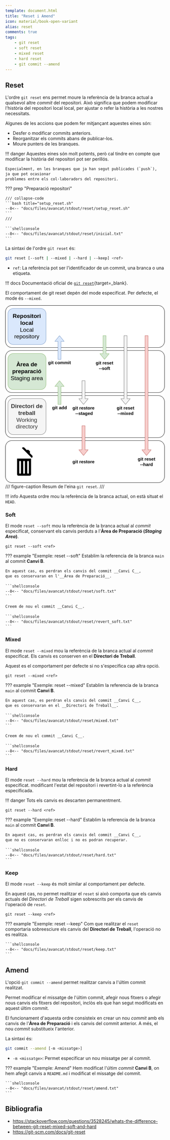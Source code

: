 ```yaml
---
template: document.html
title: "Reset i Amend"
icon: material/book-open-variant
alias: reset
comments: true
tags:
    - git reset
    - soft reset
    - mixed reset
    - hard reset
    - git commit --amend
---
```


## Reset
L'ordre `git reset` ens permet moure la referència de la branca actual a qualsevol
altre _commit_ del repositori.
Això significa que podem modificar l'història del repositori local local,
per ajustar o refer la història a les nostres necessitats.

Algunes de les accions que podem fer mitjançant aquestes eines són:

- Desfer o modificar commits anteriors.
- Reorganitzar els commits abans de publicar-los.
- Moure punters de les branques.

!!! danger
    Aquestes eines són molt potents, però cal tindre en compte que modificar la història del repositori
    pot ser perillós.

    Especialment, en les branques que ja han segut publicades (`push`),  ja que pot ocasionar
    problemes entre els col·laboradors del repositori.

??? prep "Preparació repositori"

    /// collapse-code
    ```bash title="setup_reset.sh"
    --8<-- "docs/files/avancat/stdout/reset/setup_reset.sh"
    ```
    ///

    ```shellconsole
    --8<-- "docs/files/avancat/stdout/reset/inicial.txt"
    ```

La sintaxi de l'ordre `git reset` és:
```bash
git reset [--soft | --mixed | --hard | --keep] <ref>
```

- `ref`: La referència pot ser l'identificador de un commit, una branca o una etiqueta.

!!! docs
    Documentació oficial de [`git reset`](https://git-scm.com/docs/git-reset){target=_blank}.

El comportament de git reset depén del mode especificat. Per defecte, el mode és `--mixed`.

![Resum de l'eina git reset](img/reset/resum_reset.png)
/// figure-caption
Resum de l'eina `git reset`.
///

!!! info
    Aquesta ordre mou la referència de la branca actual, on està situat el `HEAD`.


### Soft
El mode `reset --soft` mou la referència de la branca actual al _commit_ especificat,
conservant els canvis perduts a l'__Àrea de Preparació (_Staging Area_)__.

```
git reset --soft <ref>
```

??? example "Exemple: reset --soft"
    Establim la referencia de la branca `main` al commit __Canvi B__.

    En aquest cas, es perdran els canvis del commit __Canvi C__,
    que es conservaran en l'__Àrea de Preparació__.

    ```shellconsole
    --8<-- "docs/files/avancat/stdout/reset/soft.txt"
    ```

    Creem de nou el commit __Canvi C__.

    ```shellconsole
    --8<-- "docs/files/avancat/stdout/reset/revert_soft.txt"
    ```

### Mixed
El mode `reset --mixed` mou la referència de la branca actual al _commit_ especificat.
Els canvis es conserven en el __Directori de Treball__.

Aquest es el comportament per defecte si no s'especifica cap altra opció.

```
git reset --mixed <ref>
```

??? example "Exemple: reset --mixed"
    Establim la referencia de la branca `main` al commit __Canvi B__.

    En aquest cas, es perdran els canvis del commit __Canvi C__,
    que es conservaran en el __Directori de Treball__.

    ```shellconsole
    --8<-- "docs/files/avancat/stdout/reset/mixed.txt"
    ```

    Creem de nou el commit __Canvi C__.

    ```shellconsole
    --8<-- "docs/files/avancat/stdout/reset/revert_mixed.txt"
    ```


### Hard
El mode `reset --hard` mou la referència de la branca actual al _commit_ especificat.
modificant l'estat del repositori i revertint-lo a la referència especificada.

!!! danger
    Tots els canvis es descarten permanentment.

```
git reset --hard <ref>
```

??? example "Exemple: reset --hard"
    Establim la referencia de la branca `main` al commit __Canvi B__.

    En aquest cas, es perdran els canvis del commit __Canvi C__,
    que no es conservaran enlloc i no es podran recuperar.

    ```shellconsole
    --8<-- "docs/files/avancat/stdout/reset/hard.txt"
    ```


### Keep
El mode `reset --keep` és molt similar al comportament per defecte.

En aquest cas, no permet realitzar el `reset` si això comporta
que els canvis actuals del _Directori de Treball_ sigen sobrescrits
per els canvis de l'operació de `reset`.

```
git reset --keep <ref>
```

??? example "Exemple: reset --keep"
    Com que realitzar el `reset` comportaria sobreesciure els canvis del __Directori de Treball__,
    l'operació no es realitza.

    ```shellconsole
    --8<-- "docs/files/avancat/stdout/reset/keep.txt"
    ```


## Amend
L'opció `git commit --amend` permet realitzar canvis a l'últim commit realitzat.

Permet modificar el missatge de l'últim commit, afegir nous fitxers o afegir
nous canvis els fitxers del repositori, inclòs els que han segut modificats en aquest últim commit.

El funcionament d'aquesta ordre consisteix en crear un nou _commit_ amb els canvis de l'__Àrea de Preparació__
i els canvis del commit anterior. A més, el nou _commit_ substitueix l'anterior.

La sintaxi és:
```bash
git commit --amend [-m <missatge>]
```

- `-m <missatge>`: Permet especificar un nou missatge per al commit.

??? example "Exemple: Amend"
    Hem modificat l'últim _commit_ __Canvi B__,
    on hem afegit canvis a `README.md` i modificat el missatge del commit.

    ```shellconsole
    --8<-- "docs/files/avancat/stdout/reset/amend.txt"
    ```

## Bibliografia
- https://stackoverflow.com/questions/3528245/whats-the-difference-between-git-reset-mixed-soft-and-hard
- https://git-scm.com/docs/git-reset
